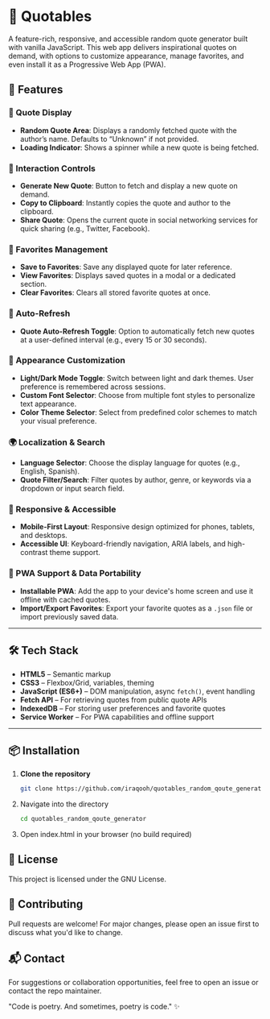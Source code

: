# 🌟 Quotables

A feature-rich, responsive, and accessible random quote generator built with vanilla JavaScript. This web app delivers inspirational quotes on demand, with options to customize appearance, manage favorites, and even install it as a Progressive Web App (PWA).

## 🚀 Features

### 📝 Quote Display
- **Random Quote Area**: Displays a randomly fetched quote with the author’s name. Defaults to “Unknown” if not provided.
- **Loading Indicator**: Shows a spinner while a new quote is being fetched.

### 🎲 Interaction Controls
- **Generate New Quote**: Button to fetch and display a new quote on demand.
- **Copy to Clipboard**: Instantly copies the quote and author to the clipboard.
- **Share Quote**: Opens the current quote in social networking services for quick sharing (e.g., Twitter, Facebook).

### 💾 Favorites Management
- **Save to Favorites**: Save any displayed quote for later reference.
- **View Favorites**: Displays saved quotes in a modal or a dedicated section.
- **Clear Favorites**: Clears all stored favorite quotes at once.

### 🔄 Auto-Refresh
- **Quote Auto-Refresh Toggle**: Option to automatically fetch new quotes at a user-defined interval (e.g., every 15 or 30 seconds).

### 🎨 Appearance Customization
- **Light/Dark Mode Toggle**: Switch between light and dark themes. User preference is remembered across sessions.
- **Custom Font Selector**: Choose from multiple font styles to personalize text appearance.
- **Color Theme Selector**: Select from predefined color schemes to match your visual preference.

### 🌍 Localization & Search
- **Language Selector**: Choose the display language for quotes (e.g., English, Spanish).
- **Quote Filter/Search**: Filter quotes by author, genre, or keywords via a dropdown or input search field.

### 📱 Responsive & Accessible
- **Mobile-First Layout**: Responsive design optimized for phones, tablets, and desktops.
- **Accessible UI**: Keyboard-friendly navigation, ARIA labels, and high-contrast theme support.

### 💾 PWA Support & Data Portability
- **Installable PWA**: Add the app to your device's home screen and use it offline with cached quotes.
- **Import/Export Favorites**: Export your favorite quotes as a `.json` file or import previously saved data.

---

## 🛠️ Tech Stack

- **HTML5** – Semantic markup
- **CSS3** – Flexbox/Grid, variables, theming
- **JavaScript (ES6+)** – DOM manipulation, async `fetch()`, event handling
- **Fetch API** – For retrieving quotes from public quote APIs
- **IndexedDB** – For storing user preferences and favorite quotes
- **Service Worker** – For PWA capabilities and offline support

---

## 📦 Installation

1. **Clone the repository**
   ```bash
   git clone https://github.com/iraqooh/quotables_random_qoute_generator.git
   ```
   
2. Navigate into the directory
   ```bash
   cd quotables_random_qoute_generator
   ```
   
3. Open index.html in your browser (no build required)

## 📄 License
This project is licensed under the GNU License.

## 🤝 Contributing
Pull requests are welcome! For major changes, please open an issue first to discuss what you'd like to change.

## 📬 Contact
For suggestions or collaboration opportunities, feel free to open an issue or contact the repo maintainer.

"Code is poetry. And sometimes, poetry is code." ✨
